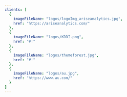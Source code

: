 ```yaml
---
clients: [
  {
    imageFileName: "logos/logoImg_ariseanalytics.jpg",
    href: "https://ariseanalytics.com/"
  },
  {
    imageFileName: "logos/KDDI.png",
    href: "#!"
  },
  {
    imageFileName: "logos/themeforest.jpg",
    href: "#!"
  },
  {
    imageFileName: "logos/au.jpg",
    href: "https://www.au.com/"
  }
]
---
```

